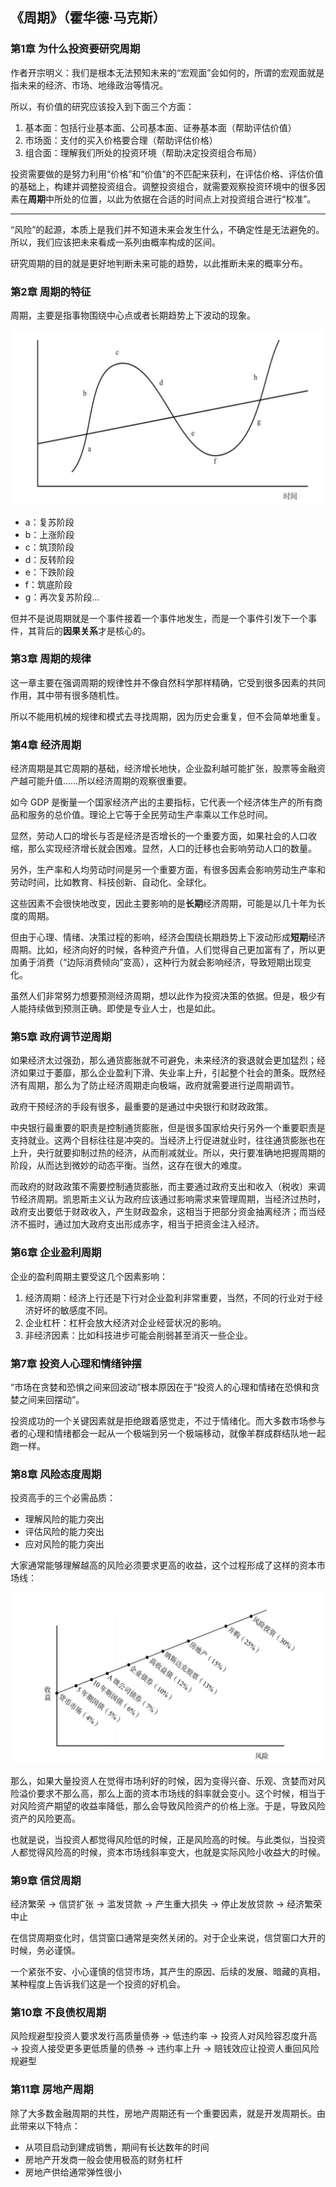 ## 《周期》（霍华德·马克斯）


### 第1章 为什么投资要研究周期

作者开宗明义：我们是根本无法预知未来的“宏观面”会如何的，所谓的宏观面就是指未来的经济、市场、地缘政治等情况。

所以，有价值的研究应该投入到下面三个方面：

1. 基本面：包括行业基本面、公司基本面、证券基本面（帮助评估价值）
2. 市场面：支付的买入价格要合理（帮助评估价格）
3. 组合面：理解我们所处的投资环境（帮助决定投资组合布局）

投资需要做的是努力利用“价格”和“价值”的不匹配来获利，在评估价格、评估价值的基础上，构建并调整投资组合。调整投资组合，就需要观察投资环境中的很多因素在**周期**中所处的位置，以此为依据在合适的时间点上对投资组合进行“校准”。

---

“风险”的起源，本质上是我们并不知道未来会发生什么，不确定性是无法避免的。所以，我们应该把未来看成一系列由概率构成的区间。

研究周期的目的就是更好地判断未来可能的趋势，以此推断未来的概率分布。


### 第2章 周期的特征

周期，主要是指事物围绕中心点或者长期趋势上下波动的现象。 

![](book-market-cycle/cycle-wave.png)

* a：复苏阶段
* b：上涨阶段
* c：筑顶阶段
* d：反转阶段
* e：下跌阶段
* f：筑底阶段
* g：再次复苏阶段...

但并不是说周期就是一个事件接着一个事件地发生，而是一个事件引发下一个事件，其背后的**因果关系**才是核心的。


### 第3章 周期的规律

这一章主要在强调周期的规律性并不像自然科学那样精确，它受到很多因素的共同作用，其中带有很多随机性。

所以不能用机械的规律和模式去寻找周期，因为历史会重复，但不会简单地重复。


### 第4章 经济周期

经济周期是其它周期的基础，经济增长地快，企业盈利越可能扩张，股票等金融资产越可能升值……所以经济周期的观察很重要。

如今 GDP 是衡量一个国家经济产出的主要指标，它代表一个经济体生产的所有商品和服务的总价值。理论上它等于全民劳动生产率乘以工作总时间。

显然，劳动人口的增长与否是经济是否增长的一个重要方面，如果社会的人口收缩，那么实现经济增长就会困难。显然，人口的迁移也会影响劳动人口的数量。

另外，生产率和人均劳动时间是另一个重要方面，有很多因素会影响劳动生产率和劳动时间，比如教育、科技创新、自动化、全球化。

这些因素不会很快地改变，因此主要影响的是**长期**经济周期，可能是以几十年为长度的周期。

但由于心理、情绪、决策过程的影响，经济会围绕长期趋势上下波动形成**短期**经济周期。比如，经济向好的时候，各种资产升值，人们觉得自己更加富有了，所以更加勇于消费（“边际消费倾向”变高），这种行为就会影响经济，导致短期出现变化。

虽然人们非常努力想要预测经济周期，想以此作为投资决策的依据。但是，极少有人能持续做到预测正确。即使是专业人士，也是如此。


### 第5章 政府调节逆周期

如果经济太过强劲，那么通货膨胀就不可避免，未来经济的衰退就会更加猛烈；经济如果过于萎靡，那么企业盈利下滑、失业率上升，引起整个社会的萧条。既然经济有周期，那么为了防止经济周期走向极端，政府就需要进行逆周期调节。

政府干预经济的手段有很多，最重要的是通过中央银行和财政政策。

中央银行最重要的职责是控制通货膨胀，但是很多国家给央行另外一个重要职责是支持就业。这两个目标往往是冲突的。当经济上行促进就业时，往往通货膨胀也在上升，央行就要抑制过热的经济，从而削减就业。所以，央行要准确地把握周期的阶段，从而达到微妙的动态平衡。当然，这存在很大的难度。

而政府的财政政策不需要控制通货膨胀，而主要通过政府支出和收入（税收）来调节经济周期。凯恩斯主义认为政府应该通过影响需求来管理周期，当经济过热时，政府支出要低于财政收入，产生财政盈余，这相当于把部分资金抽离经济；而当经济不振时，通过加大政府支出形成赤字，相当于把资金注入经济。


### 第6章 企业盈利周期

企业的盈利周期主要受这几个因素影响：

1. 经济周期：经济上行还是下行对企业盈利非常重要，当然，不同的行业对于经济好坏的敏感度不同。
2. 企业杠杆：杠杆会放大经济对企业经营状况的影响。
3. 非经济因素：比如科技进步可能会削弱甚至消灭一些企业。


### 第7章 投资人心理和情绪钟摆

“市场在贪婪和恐惧之间来回波动”根本原因在于“投资人的心理和情绪在恐惧和贪婪之间来回摆动”。

投资成功的一个关键因素就是拒绝跟着感觉走，不过于情绪化。而大多数市场参与者的心理和情绪都会一起从一个极端到另一个极端移动，就像羊群成群结队地一起跑一样。


### 第8章 风险态度周期

投资高手的三个必需品质：

* 理解风险的能力突出
* 评估风险的能力突出
* 应对风险的能力突出

大家通常能够理解越高的风险必须要求更高的收益，这个过程形成了这样的资本市场线：

![](book-market-cycle/cml.png)

那么，如果大量投资人在觉得市场利好的时候，因为变得兴奋、乐观、贪婪而对风险溢价要求不那么高，那么上面的资本市场线的斜率就会变小。这个时候，相当于对风险资产期望的收益率降低，那么会导致风险资产的价格上涨。于是，导致风险资产的风险更高。

也就是说，当投资人都觉得风险低的时候，正是风险高的时候。与此类似，当投资人都觉得风险高的时候，资本市场线斜率变大，也就是实际风险小收益大的时候。


### 第9章 信贷周期

经济繁荣 → 信贷扩张 → 滥发贷款 → 产生重大损失 → 停止发放贷款 → 经济繁荣中止

在信贷周期变化时，信贷窗口通常是突然关闭的。对于企业来说，信贷窗口大开的时候，务必谨慎。

一个紧张不安、小心谨慎的信贷市场，其产生的原因、后续的发展、暗藏的真相，某种程度上告诉我们这是一个投资的好机会。


### 第10章 不良债权周期

风险规避型投资人要求发行高质量债券 → 低违约率 → 投资人对风险容忍度升高 → 投资人接受更多更低质量的债券 → 违约率上升 → 赔钱效应让投资人重回风险规避型


### 第11章 房地产周期

除了大多数金融周期的共性，房地产周期还有一个重要因素，就是开发周期长。由此带来以下特点：

* 从项目启动到建成销售，期间有长达数年的时间
* 房地产开发商一般会使用极高的财务杠杆 
* 房地产供给通常弹性很小


